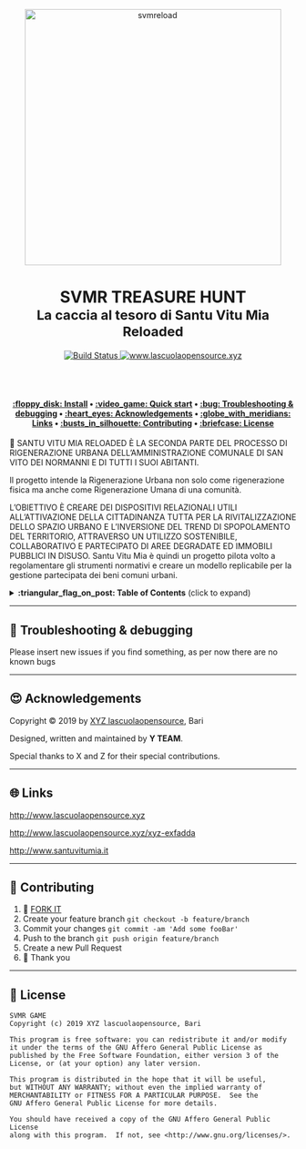 <p align="center">
  <a href="https://www.dyne.org">
    <img alt="svmreload" src="http://www.lascuolaopensource.xyz/content/2-xyz-exfadda/svmreload.jpg" width="450" />
  </a>
</p>

<h1 align="center">
  SVMR TREASURE HUNT</br>
  <sub>La caccia al tesoro di Santu Vitu Mia Reloaded</sub>
</h1>
  
<p align="center">
  <a href="https://travis-ci.com/DECODEproject/{project_name}">
    <img src="https://travis-ci.com/DECODEproject/{project_name}.svg?branch=master" alt="Build Status">
  </a>
  <a href="https://dyne.org">
    <img src="https://img.shields.io/badge/%3C%2F%3E%20with%20%E2%9D%A4%20by-SOS-red.svg" alt="www.lascuolaopensource.xyz">
  </a>
</p>

<br><br>

<h4 align="center">
  <a href="#floppy_disk-install">:floppy_disk: Install</a>
  <span> • </span>
  <a href="#video_game-quick-start">:video_game: Quick start</a>
  <span> • </span>
  <a href="#bug-troubleshooting--debugging">:bug: Troubleshooting & debugging</a>
  <span> • </span>
  <a href="#heart_eyes-acknowledgements">:heart_eyes: Acknowledgements</a>
  <span> • </span>
  <a href="#globe_with_meridians-links">:globe_with_meridians: Links</a>
  <span> • </span>
  <a href="#busts_in_silhouette-contributing">:busts_in_silhouette: Contributing</a>
  <span> • </span>
  <a href="#briefcase-license">:briefcase: License</a>
</h4>


:construction: SANTU VITU MIA RELOADED È LA SECONDA PARTE DEL PROCESSO DI RIGENERAZIONE URBANA DELL’AMMINISTRAZIONE COMUNALE DI SAN VITO DEI NORMANNI E DI TUTTI I SUOI ABITANTI.

Il progetto intende la Rigenerazione Urbana non solo come rigenerazione fisica ma anche come Rigenerazione Umana di una comunità.

L’OBIETTIVO È CREARE DEI DISPOSITIVI RELAZIONALI UTILI ALL’ATTIVAZIONE DELLA CITTADINANZA TUTTA PER LA RIVITALIZZAZIONE DELLO SPAZIO URBANO E L’INVERSIONE DEL TREND DI SPOPOLAMENTO DEL TERRITORIO, ATTRAVERSO UN UTILIZZO SOSTENIBILE, COLLABORATIVO E PARTECIPATO DI AREE DEGRADATE ED IMMOBILI PUBBLICI IN DISUSO.
Santu Vitu Mia è quindi un progetto pilota volto a regolamentare gli strumenti normativi e creare un modello replicabile per la gestione partecipata dei beni comuni urbani.


<details>
 <summary><strong>:triangular_flag_on_post: Table of Contents</strong> (click to expand)</summary>

* [Troubleshooting & debugging](#bug-troubleshooting--debugging)
* [Acknowledgements](#heart_eyes-acknowledgements)
* [Links](#globe_with_meridians-links)
* [Contributing](#busts_in_silhouette-contributing)
* [License](#briefcase-license)
</details>

***
## :bug: Troubleshooting & debugging

Please insert new issues if you find something, as per now there are no known bugs

***
## :heart_eyes: Acknowledgements

Copyright :copyright: 2019 by [XYZ lascuolaopensource](http://www.lascuolaopensource.xyz/), Bari

Designed, written and maintained by **Y TEAM**.

Special thanks to X and Z for their special contributions.


***
## :globe_with_meridians: Links

http://www.lascuolaopensource.xyz

http://www.lascuolaopensource.xyz/xyz-exfadda

http://www.santuvitumia.it


***
## :busts_in_silhouette: Contributing

1.  :twisted_rightwards_arrows: [FORK IT](../../fork)
2.  Create your feature branch `git checkout -b feature/branch`
3.  Commit your changes `git commit -am 'Add some fooBar'`
4.  Push to the branch `git push origin feature/branch`
5.  Create a new Pull Request
6.  :pray: Thank you


***
## :briefcase: License
    SVMR GAME
    Copyright (c) 2019 XYZ lascuolaopensource, Bari

    This program is free software: you can redistribute it and/or modify
    it under the terms of the GNU Affero General Public License as
    published by the Free Software Foundation, either version 3 of the
    License, or (at your option) any later version.

    This program is distributed in the hope that it will be useful,
    but WITHOUT ANY WARRANTY; without even the implied warranty of
    MERCHANTABILITY or FITNESS FOR A PARTICULAR PURPOSE.  See the
    GNU Affero General Public License for more details.

    You should have received a copy of the GNU Affero General Public License
    along with this program.  If not, see <http://www.gnu.org/licenses/>.
